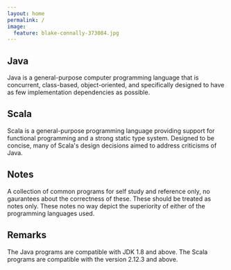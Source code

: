 ```yaml
---
layout: home
permalink: /
image:
  feature: blake-connally-373084.jpg
---
```

<div class="tiles">

<div class="tile">
  <h2 class="post-title">Java</h2>
  <p class="post-excerpt">Java is a general-purpose computer programming language that is concurrent, class-based, object-oriented, and specifically designed to have as few implementation dependencies as possible.</p>
</div><!-- /.tile -->

<div class="tile">
  <h2 class="post-title">Scala</h2>
  <p class="post-excerpt">Scala is a general-purpose programming language providing support for functional programming and a strong static type system. Designed to be concise, many of Scala's design decisions aimed to address criticisms of Java.</p>
</div><!-- /.tile -->

<div class="tile">
  <h2 class="post-title">Notes</h2>
  <p class="post-excerpt">A collection of common programs for self study and reference only, no gaurantees about the correctness of these. These should be treated as notes only. These notes no way depict the superiority of either of the programming languages used.</p>
</div><!-- /.tile -->

<div class="tile">
  <h2 class="post-title">Remarks</h2>
  <p class="post-excerpt">The Java programs are compatible with JDK 1.8 and above. The Scala programs are compatible with the version 2.12.3 and above.</p>
</div><!-- /.tile -->

</div><!-- /.tiles -->
